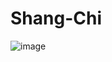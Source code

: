# Shang-Chi
![image](https://user-images.githubusercontent.com/89908999/173225406-d989d009-289a-4997-a6a5-f6af43148ba8.png)

